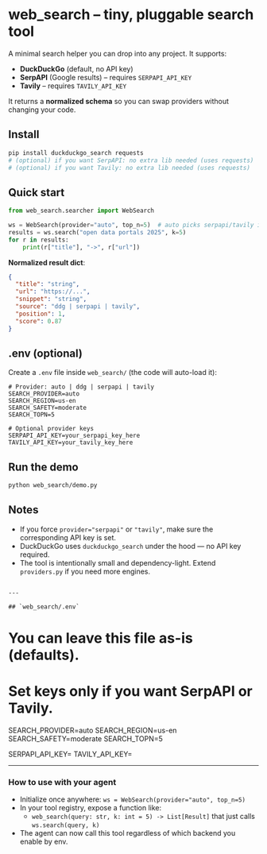 
# web_search – tiny, pluggable search tool

A minimal search helper you can drop into any project. It supports:
- **DuckDuckGo** (default, no API key)
- **SerpAPI** (Google results) – requires `SERPAPI_API_KEY`
- **Tavily** – requires `TAVILY_API_KEY`

It returns a **normalized schema** so you can swap providers without changing your code.

## Install

```bash
pip install duckduckgo_search requests
# (optional) if you want SerpAPI: no extra lib needed (uses requests)
# (optional) if you want Tavily: no extra lib needed (uses requests)
````

## Quick start

```python
from web_search.searcher import WebSearch

ws = WebSearch(provider="auto", top_n=5)  # auto picks serpapi/tavily if keys exist, else ddg
results = ws.search("open data portals 2025", k=5)
for r in results:
    print(r["title"], "->", r["url"])
```

**Normalized result dict**:

```json
{
  "title": "string",
  "url": "https://...",
  "snippet": "string",
  "source": "ddg | serpapi | tavily",
  "position": 1,
  "score": 0.87
}
```

## .env (optional)

Create a `.env` file inside `web_search/` (the code will auto-load it):

```
# Provider: auto | ddg | serpapi | tavily
SEARCH_PROVIDER=auto
SEARCH_REGION=us-en
SEARCH_SAFETY=moderate
SEARCH_TOPN=5

# Optional provider keys
SERPAPI_API_KEY=your_serpapi_key_here
TAVILY_API_KEY=your_tavily_key_here
```

## Run the demo

```bash
python web_search/demo.py
```

## Notes

* If you force `provider="serpapi"` or `"tavily"`, make sure the corresponding API key is set.
* DuckDuckGo uses `duckduckgo_search` under the hood — no API key required.
* The tool is intentionally small and dependency-light. Extend `providers.py` if you need more engines.

```

---

## `web_search/.env`
```

# You can leave this file as-is (defaults).

# Set keys only if you want SerpAPI or Tavily.

SEARCH_PROVIDER=auto
SEARCH_REGION=us-en
SEARCH_SAFETY=moderate
SEARCH_TOPN=5

SERPAPI_API_KEY=
TAVILY_API_KEY=



---

### How to use with your agent
- Initialize once anywhere: `ws = WebSearch(provider="auto", top_n=5)`
- In your tool registry, expose a function like:
  - `web_search(query: str, k: int = 5) -> List[Result]` that just calls `ws.search(query, k)`
- The agent can now call this tool regardless of which backend you enable by env.

